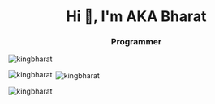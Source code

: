<h1 align="center">Hi 👋, I'm AKA Bharat</h1>
<h3 align="center">Programmer</h3>

<p align="left"> <img src="https://komarev.com/ghpvc/?username=kingbharat&label=Profile%20views&color=0e75b6&style=flat" alt="kingbharat" /> </p>

<p align="left">
</p>

<p><img align="left" src="https://github-readme-stats.vercel.app/api/top-langs?username=kingbharat&show_icons=true&locale=en&layout=compact" alt="kingbharat" /></p>

<p>&nbsp;<img align="center" src="https://github-readme-stats.vercel.app/api?username=kingbharat&show_icons=true&locale=en" alt="kingbharat" /></p>

<p><img align="center" src="https://github-readme-streak-stats.herokuapp.com/?user=kingbharat&" alt="kingbharat" /></p>
